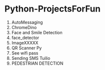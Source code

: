 # Python-ProjectsForFun
 
1. AutoMessaging
2. ChromeDino
3. Face and Smile Detection
4. face_detector
5. ImageXXXXX
6. QR Scanner Py
7. See wifi pass
8. Sending  SMS Tuilio
9. PEDESTRIAN DETECTION
